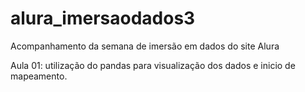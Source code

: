 # alura_imersaodados3

Acompanhamento da semana de imersão em dados do site Alura

Aula 01: utilização do pandas para visualização dos dados e inicio de mapeamento.
